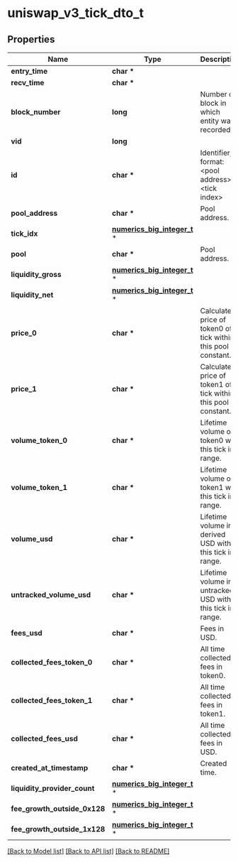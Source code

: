 # uniswap_v3_tick_dto_t

## Properties
Name | Type | Description | Notes
------------ | ------------- | ------------- | -------------
**entry_time** | **char \*** |  | [optional] 
**recv_time** | **char \*** |  | [optional] 
**block_number** | **long** | Number of block in which entity was recorded. | [optional] 
**vid** | **long** |  | [optional] 
**id** | **char \*** | Identifier, format: &lt;pool address&gt;#&lt;tick index&gt; | [optional] 
**pool_address** | **char \*** | Pool address. | [optional] 
**tick_idx** | [**numerics_big_integer_t**](numerics_big_integer.md) \* |  | [optional] 
**pool** | **char \*** | Pool address. | [optional] 
**liquidity_gross** | [**numerics_big_integer_t**](numerics_big_integer.md) \* |  | [optional] 
**liquidity_net** | [**numerics_big_integer_t**](numerics_big_integer.md) \* |  | [optional] 
**price_0** | **char \*** | Calculated price of token0 of tick within this pool - constant. | [optional] 
**price_1** | **char \*** | Calculated price of token1 of tick within this pool - constant. | [optional] 
**volume_token_0** | **char \*** | Lifetime volume of token0 with this tick in range. | [optional] 
**volume_token_1** | **char \*** | Lifetime volume of token1 with this tick in range. | [optional] 
**volume_usd** | **char \*** | Lifetime volume in derived USD with this tick in range. | [optional] 
**untracked_volume_usd** | **char \*** | Lifetime volume in untracked USD with this tick in range. | [optional] 
**fees_usd** | **char \*** | Fees in USD. | [optional] 
**collected_fees_token_0** | **char \*** | All time collected fees in token0. | [optional] 
**collected_fees_token_1** | **char \*** | All time collected fees in token1. | [optional] 
**collected_fees_usd** | **char \*** | All time collected fees in USD. | [optional] 
**created_at_timestamp** | **char \*** | Created time. | [optional] 
**liquidity_provider_count** | [**numerics_big_integer_t**](numerics_big_integer.md) \* |  | [optional] 
**fee_growth_outside_0x128** | [**numerics_big_integer_t**](numerics_big_integer.md) \* |  | [optional] 
**fee_growth_outside_1x128** | [**numerics_big_integer_t**](numerics_big_integer.md) \* |  | [optional] 

[[Back to Model list]](../README.md#documentation-for-models) [[Back to API list]](../README.md#documentation-for-api-endpoints) [[Back to README]](../README.md)


